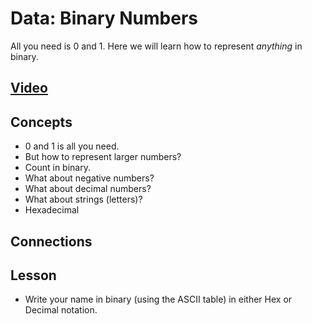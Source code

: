 # Data: Binary Numbers
All you need is 0 and 1. Here we will learn how to represent *anything* in binary.

## [Video]()

## Concepts
- 0 and 1 is all you need.
- But how to represent larger numbers?
- Count in binary.
- What about negative numbers?
- What about decimal numbers?
- What about strings (letters)?
- Hexadecimal

## Connections

## Lesson

- Write your name in binary (using the ASCII table) in either Hex or Decimal notation.